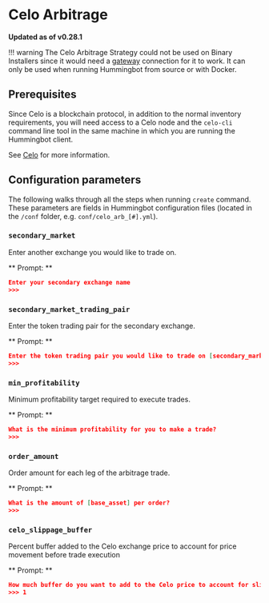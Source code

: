 # Celo Arbitrage

**Updated as of v0.28.1**

!!! warning
    The Celo Arbitrage Strategy could not be used on Binary Installers since it would need a [gateway](/installation/gateway/#what-is-hummingbot-gateway) connection for it to work. It can only be used when running Hummingbot from source or with Docker.

## Prerequisites

Since Celo is a blockchain protocol, in addition to the normal inventory requirements, you will need access to a Celo node and the `celo-cli` command line tool in the same machine in which you are running the Hummingbot client.

See [Celo](/protocol-connectors/celo) for more information.

## Configuration parameters

The following walks through all the steps when running `create` command. These parameters are fields in Hummingbot configuration files (located in the `/conf` folder, e.g. `conf/celo_arb_[#].yml`).

### `secondary_market`

Enter another exchange you would like to trade on.

** Prompt: **

```json
Enter your secondary exchange name
>>>
```

### `secondary_market_trading_pair`

Enter the token trading pair for the secondary exchange.

** Prompt: **

```json
Enter the token trading pair you would like to trade on [secondary_market]
>>>
```

### `min_profitability`

Minimum profitability target required to execute trades.

** Prompt: **

```json
What is the minimum profitability for you to make a trade?
>>>
```

### `order_amount`

Order amount for each leg of the arbitrage trade.

** Prompt: **

```json
What is the amount of [base_asset] per order?
>>>
```

### `celo_slippage_buffer`

Percent buffer added to the Celo exchange price to account for price movement before trade execution

** Prompt: **

```json
How much buffer do you want to add to the Celo price to account for slippage (Enter 1 for 1%)?
>>> 1
```
